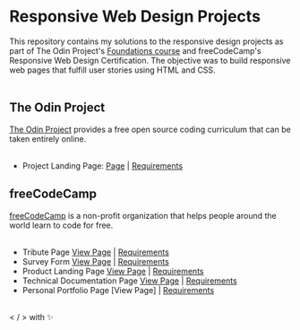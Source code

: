 # Responsive Web Design Projects

This repository contains my solutions to the responsive design projects as part of The Odin Project's [Foundations course](https://www.theodinproject.com/paths/foundations/courses/foundations) and freeCodeCamp's Responsive Web Design Certification. The objective was to build responsive web pages that fulfill user stories using HTML and CSS.</br></br>

## The Odin Project
[The Odin Project](https://www.theodinproject.com/) provides a free open source coding curriculum that can be taken entirely online. </br></br>

* Project Landing Page: [Page](https://zowdk.github.io/responsive-web-design/product-landing-pages/music-lessons/) | [Requirements](https://www.theodinproject.com/paths/foundations/courses/foundations/lessons/landing-page#assignment)
 

## freeCodeCamp
[freeCodeCamp](https://www.freecodecamp.org/) is a non-profit organization that helps people around the world learn to code for free. </br></br>

* Tribute Page [View Page](https://zowdk.github.io/responsive-web-design/tribute-page/) | [Requirements](https://www.freecodecamp.org/learn/responsive-web-design/responsive-web-design-projects/build-a-tribute-page)
* Survey Form [View Page](https://zowdk.github.io/responsive-web-design/survey-form/) | [Requirements](https://www.freecodecamp.org/learn/responsive-web-design/responsive-web-design-projects/build-a-survey-form/)
* Product Landing Page [View Page](https://zowdk.github.io/responsive-web-design/product-landing-pages/on-call/) | [Requirements](https://www.freecodecamp.org/learn/responsive-web-design/responsive-web-design-projects/build-a-product-landing-page)
* Technical Documentation Page [View Page](https://zowdk.github.io/responsive-web-design/technical-documentation) | [Requirements](https://www.freecodecamp.org/learn/responsive-web-design/responsive-web-design-projects/build-a-technical-documentation-page)
* Personal Portfolio Page [View Page] | [Requirements](https://www.freecodecamp.org/learn/responsive-web-design/responsive-web-design-projects/build-a-personal-portfolio-webpage)

</br>
< / > with ✨

